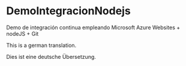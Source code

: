 # DemoIntegracionNodejs
Demo de integración continua empleando Microsoft Azure Websites + nodeJS + Git

This is a german translation.

Dies ist eine deutsche Übersetzung.